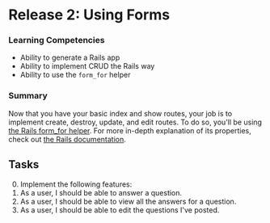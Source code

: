 # Release 2: Using Forms

### Learning Competencies

- Ability to generate a Rails app
- Ability to implement CRUD the Rails way
- Ability to use the `form_for` helper

### Summary

Now that you have your basic index and show routes, your job is to implement create, destroy, update, and edit routes. To do so, you'll be using [the Rails form_for helper](http://guides.rubyonrails.org/form_helpers.html). For more in-depth explanation of its properties, check out [the Rails documentation](http://api.rubyonrails.org/classes/ActionView/Helpers/FormHelper.html).

## Tasks

0. Implement the following features:
  0. As a user, I should be able to answer a question.
  0. As a user, I should be able to view all the answers for a question.
  0. As a user, I should be able to edit the questions I've posted.
